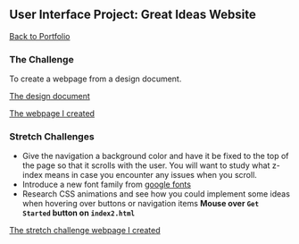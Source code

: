 ## User Interface Project: Great Ideas Website

[Back to Portfolio](https://majikpig.github.io)

### The Challenge
To create a webpage from a design document.

[The design document](/design-files/desktop.jpg)

[The webpage I created](/great-idea-website/index.html)

### Stretch Challenges

- Give the navigation a background color and have it be fixed to the top of the page so that it scrolls with the user. You will want to study what z-index means in case you encounter any issues when you scroll.
- Introduce a new font family from [google fonts](https://fonts.google.com/)
- Research CSS animations and see how you could implement some ideas when hovering over buttons or navigation items **Mouse over `Get Started` button on `index2.html`**

[The stretch challenge webpage I created](/great-idea-website/index2.html)
